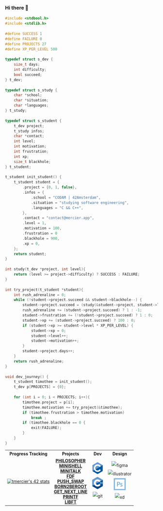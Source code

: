 ### Hi there 👋

```c
#include <stdbool.h>
#include <stdlib.h>

#define SUCCESS 1
#define FAILURE 0
#define PROJECTS 27
#define XP_PER_LEVEL 500

typedef struct s_dev {
    size_t days;
    int difficulty;
    bool succeed;
} t_dev;

typedef struct s_study {
    char *school;
    char *situation;
    char *languages;
} t_study;

typedef struct s_student {
    t_dev project;
    t_study infos;
    char *contact;
    int level;
    int motivation;
    int frustration;
    int xp;
    size_t blackhole;
} t_student;

t_student init_student() {
    t_student student = {
        .project = {0, 1, false},
        .infos = {
            .school = "CODAM | 42Amsterdam", 
            .situation = "studying software engineering",
            .languages = "C && C++", 
        }, 
        .contact = "contact@mercier.app",
        .level = 1,
        .motivation = 100, 
        .frustration = 0
        .blackhole = 900,
        .xp = 0,
    };
    return student;
}

int study(t_dev *project, int level){
    return (level >= project->difficulty) ? SUCCESS : FAILURE;
}

int try_project(t_student *student){
    int rush_adrenaline = 0;
    while (!student->project.succeed && student->blackhole--) {
        student->project.succeed = (study(&student->project, student->level) == SUCCESS);
        rush_adrenaline += (student->project.succeed) ? 1 : -1;
        student->frustration += (!student->project.succeed) ? 1 : 0;
        student->xp += (student->project.succeed) ? 100 : 0;
        if (student->xp >= student->level * XP_PER_LEVEL) {
            student->xp = 0;
            student->level++;
            student->motivation++;
        }
        student->project.days++;
    }
    return rush_adrenaline;
}

void dev_journey() {
    t_student timothee = init_student();
    t_dev p[PROJECTS] = {0};
    
    for (int i = 0; i < PROJECTS; i++){
        timothee.project = p[i];
        timothee.motivation += try_project(&timothee);
        if (timothee.frustration > timothee.motivation)
            break ;
        if (timothee.blackhole == 0 {
            exit(FAILURE);
        }
    }
}

```
<table>
    <tr>
        <th>Progress Tracking</th>
        <th>Projects</th>
        <th>Dev</th>
        <th>Design</th>
    </tr>
    <tr>
        <td style="text-align: center;">
            <a href="https://github.com/JaeSeoKim/badge42"><img src="https://badge42.vercel.app/api/v2/clafi69q000590fmnc94ufq04/stats?cursusId=21&coalitionId=59" alt="tmercier's 42 stats" /></a>
        </td>
        <td style="text-align: center">
            <div style="text-align: center;">
                <a href="https://github.com/t-mercier/42_philosophers" title="Repository"><b>PHILOSOPHER</a><br />
                <a href="https://github.com/t-mercier/42_minishell" title="Repository">MINISHELL</a><br />
                <a href="https://github.com/t-mercier/42_minitalk" title="Repository">MINITALK</a><br />
                <a href="https://github.com/t-mercier/42_fdf" title="Repository">FDF</a><br />
                <a href="https://github.com/t-mercier/42_push_swap" title="Repository">PUSH_SWAP</a><br />
                <a href="https://github.com/t-mercier/42_born2beroot" title="Repository">BORN2BEROOT</a><br />
                <a href="https://github.com/t-mercier/42_libs" title="Repository">GET_NEXT_LINE</a><br />
                <a href="https://github.com/t-mercier/42_libs" title="Repository">PRINTF</a><br />
                <a href="https://github.com/t-mercier/42_libs" title="Repository">LIBFT</a>
            </div>
        </td>
        <td style="text-align: center;">
            <div style="line-height: 2;">
                    <img src="https://raw.githubusercontent.com/devicons/devicon/master/icons/c/c-original.svg" alt="c" width="40" height="40" /><br />
                    <img src="https://raw.githubusercontent.com/devicons/devicon/master/icons/cplusplus/cplusplus-original.svg" alt="cplusplus" width="40" height="40" /><br />
                    <img src="https://www.vectorlogo.zone/logos/git-scm/git-scm-icon.svg" alt="git" width="40" height="40" /><br />
            </div>
        </td>
        <td style="text-align: center;">
            <div style="line-height: 2;">
                <img src="https://www.vectorlogo.zone/logos/figma/figma-icon.svg" alt="figma" width="40" height="40" /><br />
                <img src="https://www.vectorlogo.zone/logos/adobe_illustrator/adobe_illustrator-icon.svg" alt="illustrator" width="40" height="40" /><br />
                <img src="https://raw.githubusercontent.com/devicons/devicon/master/icons/photoshop/photoshop-line.svg" alt="photoshop" width="40" height="40" /><br />
                <img src="https://cdn.worldvectorlogo.com/logos/adobe-xd.svg" alt="xd" width="40" height="40" />
            </div>
        </td>
    </tr>
</table>

